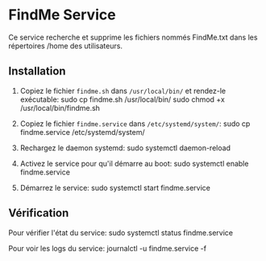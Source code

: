 # FindMe Service

Ce service recherche et supprime les fichiers nommés FindMe.txt dans les répertoires /home des utilisateurs.

## Installation

1. Copiez le fichier `findme.sh` dans `/usr/local/bin/` et rendez-le exécutable:
   sudo cp findme.sh /usr/local/bin/
   sudo chmod +x /usr/local/bin/findme.sh

2. Copiez le fichier `findme.service` dans `/etc/systemd/system/`:
   sudo cp findme.service /etc/systemd/system/

3. Rechargez le daemon systemd:
   sudo systemctl daemon-reload

4. Activez le service pour qu'il démarre au boot:
   sudo systemctl enable findme.service

5. Démarrez le service:
   sudo systemctl start findme.service

## Vérification

Pour vérifier l'état du service:
sudo systemctl status findme.service

Pour voir les logs du service:
journalctl -u findme.service -f